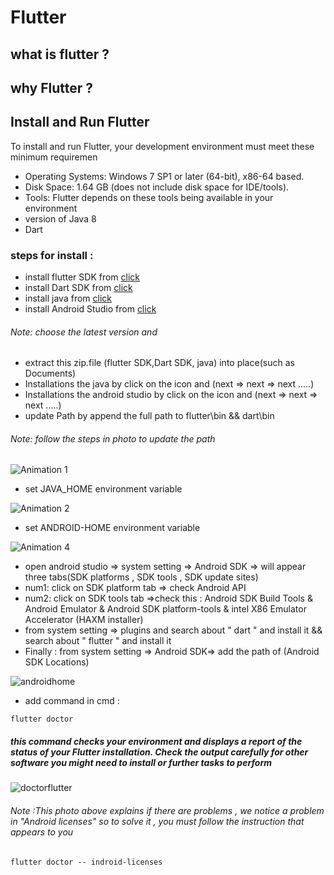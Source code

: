 # Flutter

## what is flutter ?

## why Flutter ?


## Install and Run Flutter

To install and run Flutter, your development environment must meet these minimum requiremen

 - Operating Systems: Windows 7 SP1 or later (64-bit), x86-64 based.
 - Disk Space: 1.64 GB (does not include disk space for IDE/tools).
 - Tools: Flutter depends on these tools being available in your environment 
 - version of Java 8 
 - Dart
 
 ### steps for install  : 
 - install flutter SDK from [click](https://storage.googleapis.com/flutter_infra_release/releases/stable/windows/flutter_windows_2.5.3-stable.zip)
 - install Dart SDK from  [click](https://storage.googleapis.com/dart-archive/channels/stable/release/2.14.4/sdk/dartsdk-windows-x64-release.zip)
 - install java from [click](https://download.oracle.com/java/17/latest/jdk-17_windows-x64_bin.exe)
 - install Android Studio from [click](https://visualstudio.microsoft.com/thank-you-downloading-visual-studio/?sku=Community&rel=17)
 
 ###### Note: choose the latest version and 
 - extract this zip.file (flutter SDK,Dart SDK, java) into place(such as Documents) 
 - Installations the java by click on the icon and  (next => next => next .....)
 - Installations the android studio by click on the icon and  (next => next => next .....)
 - update Path by append the full path to flutter\bin && dart\bin
 ###### Note: follow the steps in photo to update the path 
 
![Animation 1](https://user-images.githubusercontent.com/92294502/144127042-681e3864-fef1-44a1-94ce-eee0ea8dce93.gif)

 
 - set JAVA_HOME environment variable 
 
 
 ![Animation 2](https://user-images.githubusercontent.com/92294502/144127155-b97e5f7d-9734-4e7b-814a-f306efac2236.gif)
 
 - set ANDROID-HOME environment variable 
 
  ![Animation 4](https://user-images.githubusercontent.com/92294502/144127437-cf209677-a5fa-4f3b-8437-00a6dd7bb6f3.gif)



 - open android studio => system setting => Android SDK => will appear three tabs(SDK platforms , SDK tools , SDK update sites) 
  - num1: click on SDK platform tab => check Android API
  - num2: click on  SDK tools tab =>check this : Android SDK Build Tools & Android Emulator & Android SDK platform-tools & intel X86 Emulator Accelerator (HAXM installer)
 - from  system setting => plugins and search about " dart " and install it && search about " flutter " and install it
 - Finally : from  system setting => Android SDK=> 
 add the path of (Android SDK Locations)
  
  
  ![androidhome](https://user-images.githubusercontent.com/92294502/143201256-01df3a3a-408d-4062-8b8f-a6ad7d9e97c9.png)

 - add command in cmd : 
 
 ```
 flutter doctor
 
```
 
##### this command checks your environment and displays a report of the status of your Flutter installation. Check the output carefully for other software you might need to install or further tasks to perform 
 
![doctorflutter](https://user-images.githubusercontent.com/92294502/143201312-2c13bbb2-79d0-45cd-a4f5-fb53a02218a1.png)

###### Note :This photo above  explains if there are problems , we notice a problem in "Android licenses" so to solve it , you must follow the instruction that appears to you

```
flutter doctor -- indroid-licenses

```

